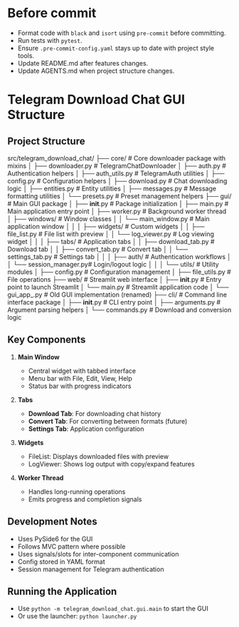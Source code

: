 # Before commit

- Format code with `black` and `isort` using `pre-commit` before committing.
- Run tests with `pytest`.
- Ensure `.pre-commit-config.yaml` stays up to date with project style tools.
- Update README.md after features changes.
- Update AGENTS.md when project structure changes.

# Telegram Download Chat GUI Structure

## Project Structure
src/telegram_download_chat/
├── core/                     # Core downloader package with mixins
│   ├── downloader.py         # TelegramChatDownloader
│   ├── auth.py               # Authentication helpers
│   ├── auth_utils.py         # TelegramAuth utilities
│   ├── config.py             # Configuration helpers
│   ├── download.py           # Chat downloading logic
│   ├── entities.py           # Entity utilities
│   ├── messages.py           # Message formatting utilities
│   └── presets.py            # Preset management helpers
├── gui/                      # Main GUI package
│   ├── __init__.py           # Package initialization
│   ├── main.py               # Main application entry point
│   ├── worker.py             # Background worker thread
│   ├── windows/              # Window classes
│   │   └── main_window.py    # Main application window
│   │
│   ├── widgets/              # Custom widgets
│   │   ├── file_list.py      # File list with preview
│   │   └── log_viewer.py     # Log viewing widget
│   │
│   ├── tabs/                 # Application tabs
│   │   ├── download_tab.py   # Download tab
│   │   ├── convert_tab.py    # Convert tab
│   │   └── settings_tab.py   # Settings tab
│   │
│   ├── auth/                 # Authentication workflows
│   │   └── session_manager.py# Login/logout logic
│   │
│   └── utils/                # Utility modules
│       ├── config.py         # Configuration management
│       ├── file_utils.py     # File operations
├── web/                      # Streamlit web interface
│   ├── __init__.py           # Entry point to launch Streamlit
│   └── main.py               # Streamlit application code
│
└── gui_app_.py              # Old GUI implementation (renamed)
├── cli/                     # Command line interface package
│   ├── __init__.py          # CLI entry point
│   ├── arguments.py         # Argument parsing helpers
│   └── commands.py          # Download and conversion logic

## Key Components

1. **Main Window**
   - Central widget with tabbed interface
   - Menu bar with File, Edit, View, Help
   - Status bar with progress indicators

2. **Tabs**
   - **Download Tab**: For downloading chat history
   - **Convert Tab**: For converting between formats (future)
   - **Settings Tab**: Application configuration

3. **Widgets**
   - FileList: Displays downloaded files with preview
   - LogViewer: Shows log output with copy/expand features

4. **Worker Thread**
   - Handles long-running operations
   - Emits progress and completion signals

## Development Notes
- Uses PySide6 for the GUI
- Follows MVC pattern where possible
- Uses signals/slots for inter-component communication
- Config stored in YAML format
- Session management for Telegram authentication

## Running the Application
- Use `python -m telegram_download_chat.gui.main` to start the GUI
- Or use the launcher: `python launcher.py`